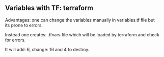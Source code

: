 ## Variables with TF: terraform
   Advantages: one can change the variables manually
   in variables.tf file but its prone to errors.
   
   Instead one creates: .tfvars file which will be loaded
   by terraform and check for errors.
   
   It will add: 6, change: 16 and 4 to destroy.
   
   
   